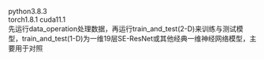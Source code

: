 python3.8.3\
torch1.8.1 cuda11.1\
先运行data_operation处理数据，再运行train_and_test(2-D)来训练与测试模型，train_and_test(1-D)为一维19层SE-ResNet或其他经典一维神经网络模型，主要用于对照
